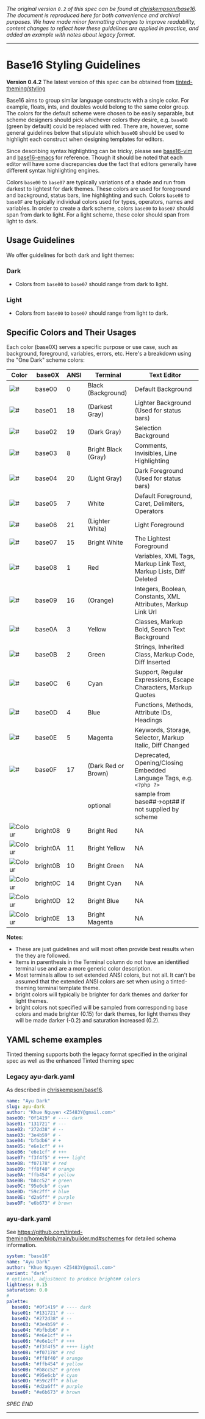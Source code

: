 _The original version `0.2` of this spec can be found at [chriskempson/base16](https://github.com/chriskempson/base16/blob/main/styling.md). The document is reproduced here for both convenience and archival purposes. We have made minor formatting changes to improve readability, content changes to reflect how these guidelines are applied in practice, and added an example with notes about legacy format._

---

# Base16 Styling Guidelines
**Version 0.4.2** The latest version of this spec can be obtained from [tinted-theming/styling](https://github.com/tinted-theming/home/blob/main/styling.md)

Base16 aims to group similar language constructs with a single color. For example, floats, ints, and doubles would belong to the same color group. The colors for the default scheme were chosen to be easily separable, but scheme designers should pick whichever colors they desire, e.g. `base0B` (green by default) could be replaced with red. There are, however, some general guidelines below that stipulate which `base0B` should be used to highlight each construct when designing templates for editors.

Since describing syntax highlighting can be tricky, please see [base16-vim](https://github.com/tinted-theming/base16-vim/) and [base16-emacs](https://github.com/tinted-theming/base16-emacs/) for reference. Though it should be noted that each editor will have some discrepancies due the fact that editors generally have different syntax highlighting engines.

Colors `base00` to `base07` are typically variations of a shade and run from darkest to lightest for dark themes. These colors are used for foreground and background, status bars, line highlighting and such. Colors `base08` to `base0F` are typically individual colors used for types, operators, names and variables. In order to create a dark scheme, colors `base00` to `base07` should span from dark to light. For a light scheme, these color should span from light to dark.

## Usage Guidelines

We offer guidelines for both dark and light themes:

### Dark

- Colors from `base00` to `base07` should range from dark to light.

### Light

- Colors from `base00` to `base07` should range from light to dark.

## Specific Colors and Their Usages

  Each color (base0X) serves a specific purpose or use case, such as background, foreground, variables, errors, etc. Here's a breakdown using the "One Dark" scheme colors:

| Color                                              | base0X   | ANSI     | Terminal                   | Text Editor |
| -------------------------------------------------- | -------  | -------- | -------------------------- | ----------- |
| ![#](https://placehold.co/25/282c34/000000?text=%2B) | base00 | 0        | Black (Background)         | Default Background |
| ![#](https://placehold.co/25/3f4451/000000?text=%2B) | base01 | 18       | (Darkest Gray)             | Lighter Background (Used for status bars) |
| ![#](https://placehold.co/25/4f5666/000000?text=%2B) | base02 | 19       | (Dark Gray)                | Selection Background |
| ![#](https://placehold.co/25/545862/000000?text=%2B) | base03 | 8        | Bright Black (Gray)        | Comments, Invisibles, Line Highlighting |
| ![#](https://placehold.co/25/9196a1/000000?text=%2B) | base04 | 20       | (Light Gray)               | Dark Foreground (Used for status bars) |
| ![#](https://placehold.co/25/abb2bf/000000?text=%2B) | base05 | 7        | White                      | Default Foreground, Caret, Delimiters, Operators |
| ![#](https://placehold.co/25/e6e6e6/000000?text=%2B) | base06 | 21       | (Lighter White)            | Light Foreground |
| ![#](https://placehold.co/25/ffffff/000000?text=%2B) | base07 | 15       | Bright White               | The Lightest Foreground |
| ![#](https://placehold.co/25/e06c75/000000?text=%2B) | base08 | 1 | Red         | Variables, XML Tags, Markup Link Text, Markup Lists, Diff Deleted |
| ![#](https://placehold.co/25/d19a66/000000?text=%2B) | base09 | 16       | (Orange)                   | Integers, Boolean, Constants, XML Attributes, Markup Link Url |
| ![#](https://placehold.co/25/e5c07b/000000?text=%2B) | base0A | 3 | Yellow   | Classes, Markup Bold, Search Text Background |
| ![#](https://placehold.co/25/98c379/000000?text=%2B) | base0B | 2 | Green   | Strings, Inherited Class, Markup Code, Diff Inserted |
| ![#](https://placehold.co/25/56b6c2/000000?text=%2B) | base0C | 6 | Cyan       | Support, Regular Expressions, Escape Characters, Markup Quotes |
| ![#](https://placehold.co/25/61afef/000000?text=%2B) | base0D | 4 | Blue       | Functions, Methods, Attribute IDs, Headings |
| ![#](https://placehold.co/25/c678dd/000000?text=%2B) | base0E | 5 | Magenta | Keywords, Storage, Selector, Markup Italic, Diff Changed |
| ![#](https://placehold.co/25/be5046/000000?text=%2B) | base0F | 17       | (Dark Red or Brown)        | Deprecated, Opening/Closing Embedded Language Tags, e.g. `<?php ?>` |
| | | | optional | sample from base##->opt## if not supplied by scheme
| ![Colour](https://placehold.co/25/ff7b86/000000?text=%2B) | bright08 | 9    | Bright Red          | NA |
| ![Colour](https://placehold.co/25/efb074/000000?text=%2B) | bright0A | 11   | Bright Yellow       | NA |
| ![Colour](https://placehold.co/25/b1e18b/000000?text=%2B) | bright0B | 10   | Bright Green        | NA |
| ![Colour](https://placehold.co/25/63d4e0/000000?text=%2B) | bright0C | 14   | Bright Cyan         | NA |
| ![Colour](https://placehold.co/25/67cdff/000000?text=%2B) | bright0D | 12   | Bright Blue         | NA |
| ![Colour](https://placehold.co/25/e48bff/000000?text=%2B) | bright0E | 13   | Bright Magenta      | NA |

**Notes**:

- These are just guidelines and will most often provide best results when the they are followed.
- Items in parenthesis in the Terminal column do not have an identified terminal use and are a more generic color description.
- Most terminals allow to set extended ANSI colors, but not all. It can't be assumed that the extended ANSI colors are set when using a tinted-theming terminal template theme.
- bright colors will typically be brighter for dark themes and darker for light themes.
- bright colors not specified will be sampled from corresponding base colors and made brighter (0.15) for dark themes, for light themes they will be made darker (-0.2) and saturation increased (0.2).

## YAML scheme examples

Tinted theming supports both the legacy format specified in the original spec as well as the enhanced Tinted theming spec

### Legacy ayu-dark.yaml

As described in [chriskempson/base16](https://github.com/tinted-theming/home/blob/7c5b859b5ef07d40dd95c402c634b311ef66a0b6/styling.md).

```yaml
name: "Ayu Dark"
slug: ayu-dark
author: "Khue Nguyen <Z5483Y@gmail.com>"
base00: "0f1419" # ---- dark
base01: "131721" # ---
base02: "272d38" # --
base03: "3e4b59" # -
base04: "bfbdb6" # +
base05: "e6e1cf" # ++
base06: "e6e1cf" # +++
base07: "f3f4f5" # ++++ light
base08: "f07178" # red
base09: "ff8f40" # orange
base0A: "ffb454" # yellow
base0B: "b8cc52" # green
base0C: "95e6cb" # cyan
base0D: "59c2ff" # blue
base0E: "d2a6ff" # purple
base0F: "e6b673" # brown
```


### ayu-dark.yaml

See https://github.com/tinted-theming/home/blob/main/builder.md#schemes for detailed schema information.

```yaml
system: "base16"
name: "Ayu Dark"
author: "Khue Nguyen <Z5483Y@gmail.com>"
variant: "dark"
# optional, adjustment to produce bright## colors
lightness: 0.15
saturation: 0.0
#
palette:
  base00: "#0f1419" # ---- dark
  base01: "#131721" # ---
  base02: "#272d38" # --
  base03: "#3e4b59" # -
  base04: "#bfbdb6" # +
  base05: "#e6e1cf" # ++
  base06: "#e6e1cf" # +++
  base07: "#f3f4f5" # ++++ light
  base08: "#f07178" # red
  base09: "#ff8f40" # orange
  base0A: "#ffb454" # yellow
  base0B: "#b8cc52" # green
  base0C: "#95e6cb" # cyan
  base0D: "#59c2ff" # blue
  base0E: "#d2a6ff" # purple
  base0F: "#e6b673" # brown
```

_SPEC END_

---
